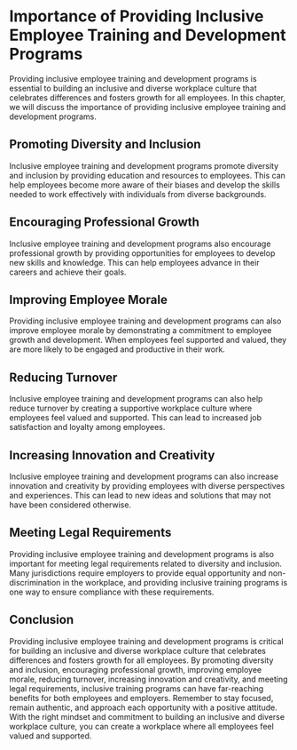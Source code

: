 Importance of Providing Inclusive Employee Training and Development Programs
=======================================================================================

Providing inclusive employee training and development programs is essential to building an inclusive and diverse workplace culture that celebrates differences and fosters growth for all employees. In this chapter, we will discuss the importance of providing inclusive employee training and development programs.

Promoting Diversity and Inclusion
---------------------------------

Inclusive employee training and development programs promote diversity and inclusion by providing education and resources to employees. This can help employees become more aware of their biases and develop the skills needed to work effectively with individuals from diverse backgrounds.

Encouraging Professional Growth
-------------------------------

Inclusive employee training and development programs also encourage professional growth by providing opportunities for employees to develop new skills and knowledge. This can help employees advance in their careers and achieve their goals.

Improving Employee Morale
-------------------------

Providing inclusive employee training and development programs can also improve employee morale by demonstrating a commitment to employee growth and development. When employees feel supported and valued, they are more likely to be engaged and productive in their work.

Reducing Turnover
-----------------

Inclusive employee training and development programs can also help reduce turnover by creating a supportive workplace culture where employees feel valued and supported. This can lead to increased job satisfaction and loyalty among employees.

Increasing Innovation and Creativity
------------------------------------

Inclusive employee training and development programs can also increase innovation and creativity by providing employees with diverse perspectives and experiences. This can lead to new ideas and solutions that may not have been considered otherwise.

Meeting Legal Requirements
--------------------------

Providing inclusive employee training and development programs is also important for meeting legal requirements related to diversity and inclusion. Many jurisdictions require employers to provide equal opportunity and non-discrimination in the workplace, and providing inclusive training programs is one way to ensure compliance with these requirements.

Conclusion
----------

Providing inclusive employee training and development programs is critical for building an inclusive and diverse workplace culture that celebrates differences and fosters growth for all employees. By promoting diversity and inclusion, encouraging professional growth, improving employee morale, reducing turnover, increasing innovation and creativity, and meeting legal requirements, inclusive training programs can have far-reaching benefits for both employees and employers. Remember to stay focused, remain authentic, and approach each opportunity with a positive attitude. With the right mindset and commitment to building an inclusive and diverse workplace culture, you can create a workplace where all employees feel valued and supported.
